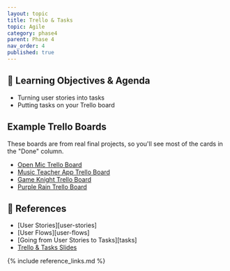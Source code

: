 ```yaml
---
layout: topic
title: Trello & Tasks
topic: Agile
category: phase4
parent: Phase 4
nav_order: 4
published: true
---
```


## 🎯 Learning Objectives & Agenda

- Turning user stories into tasks
- Putting tasks on your Trello board

## Example Trello Boards

These boards are from real final projects, so you'll see most of the cards in the "Done" column.

- [Open Mic Trello Board](https://trello.com/b/k2dLx20M/copy-of-open-mic)
- [Music Teacher App Trello Board](https://trello.com/b/tqsOYOAl/copy-of-music-teacher)
- [Game Knight Trello Board](https://trello.com/b/ciWUNSIB/copy-of-game-knight)
- [Purple Rain Trello Board](https://trello.com/b/rjMdG4FA/copy-of-purple-rain-%F0%9F%95%8A%EF%B8%8F)

## 🔖 References

- [User Stories][user-stories]
- [User Flows][user-flows]
- [Going from User Stories to Tasks][tasks]
- [Trello & Tasks Slides](https://drive.google.com/file/d/1xTEaeCQ174F30HQGY8btcqW5zbhH9-Rh/view?usp=share_link)

{% include reference_links.md %}
